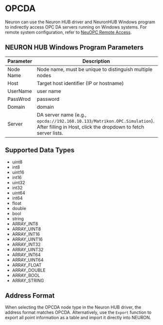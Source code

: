 # OPCDA

Neuron can use the Neuron HUB driver and NeuronHUB Windows program to indirectly access OPC DA servers running on Windows systems. For remote system configuration, refer to [NeuOPC Remote Access](../opc-da/remote.md).

## NEURON HUB Windows Program Parameters

| Parameter | Description                                                                                                                               |
| --------- | ----------------------------------------------------------------------------------------------------------------------------------------- |
| Node Name | Node name, must be unique to distinguish multiple nodes                                                                                   |
| Host      | Target host identifier (IP or hostname)                                                                                                   |
| UserName  | user name                                                                                                                                 |
| PassWrod  | password                                                                                                                                  |
| Domain    | domain                                                                                                                                    |
| Server    | DA server name (e.g., `opcda://192.168.10.133/Matrikon.OPC.Simulation`). After filling in Host, click the dropdown to fetch server lists. |

## Supported Data Types

* uint8  
* int8  
* uint16  
* int16  
* uint32  
* int32  
* uint64  
* int64  
* float  
* double  
* bool  
* string  
* ARRAY_INT8     
* ARRAY_UINT8    
* ARRAY_INT16    
* ARRAY_UINT16    
* ARRAY_INT32     
* ARRAY_UINT32   
* ARRAY_INT64     
* ARRAY_UINT64   
* ARRAY_FLOAT       
* ARRAY_DOUBLE    
* ARRAY_BOOL       
* ARRAY_STRING    

## Address Format
When selecting the OPCDA node type in the Neuron HUB driver, the address format matches OPCDA. Alternatively, use the `Export` function to export all point information as a table and import it directly into NEURON.